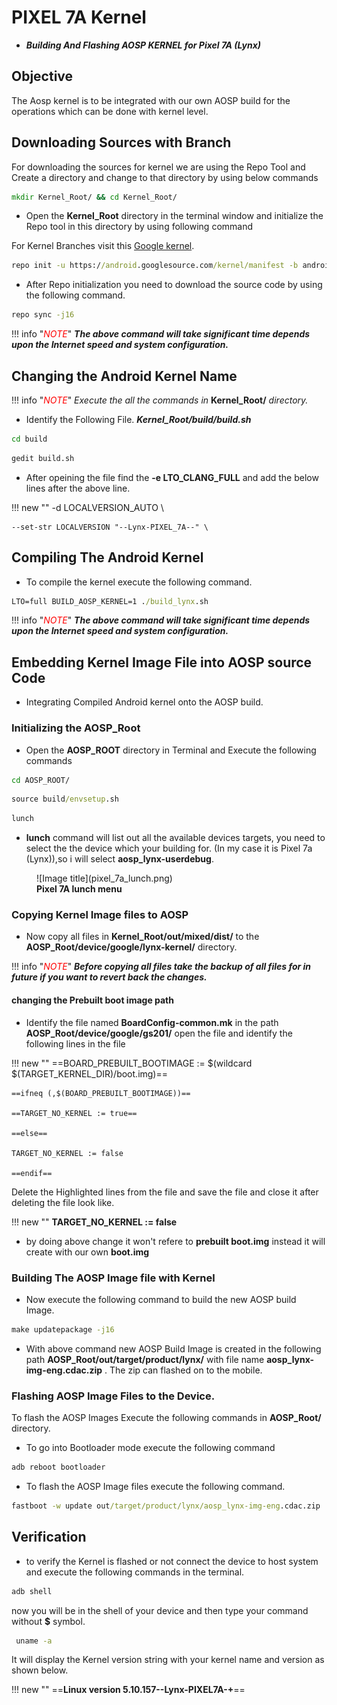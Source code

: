 # PIXEL 7A Kernel

* ***Building And Flashing AOSP KERNEL for Pixel 7A (Lynx)***

## Objective

The Aosp kernel is to be integrated with our own AOSP build for the operations which can be done with kernel level.

## Downloading Sources with Branch

For downloading the sources for kernel we are using the Repo Tool and Create a directory and change to that directory by using below commands

```cmd
mkdir Kernel_Root/ && cd Kernel_Root/
```

* Open the **Kernel_Root** directory in the terminal window and initialize the Repo tool in this directory by using following command

For Kernel Branches visit this [Google kernel](https://android.googlesource.com/kernel/gs/).

```cmd
repo init -u https://android.googlesource.com/kernel/manifest -b android-gs-lynx-5.10-android13-qpr3
```

* After Repo initialization you need to download the source code by using the following command.

```cmd
repo sync -j16
```
<!-- <span style="color:Red">NOTE:</span> ***The above command will take significant time depends upon the Internet speed and system configuration.*** -->
!!! info "<span style="color:Red">*NOTE*</span>"
    ***The above command will take significant time depends upon the Internet speed and system configuration.***

## Changing the Android Kernel Name

<!-- <span style="color:Red">NOTE:</span> ***Execute the all the commands in*** **Kernel_Root/** ***directory.*** -->

!!! info "<span style="color:Red">*NOTE*</span>"
    *Execute the all the commands in* **Kernel_Root/** *directory.*

* Identify the Following File. ***Kernel_Root/build/build.sh***

```cmd
cd build
```

```cmd
gedit build.sh
```

* After opeining the file find the **-e LTO_CLANG_FULL** and add the below lines after the above line.

!!! new ""
    -d LOCALVERSION_AUTO \

    --set-str LOCALVERSION "--Lynx-PIXEL_7A--" \

<!-- ```
-d LOCALVERSION_AUTO \
--set-str LOCALVERSION "--Lynx-PIXEL_7A--" \
``` -->

## Compiling The Android Kernel

* To compile the kernel execute the following command.

```cmd
LTO=full BUILD_AOSP_KERNEL=1 ./build_lynx.sh
```
<!-- <span style="color:Red">NOTE:</span> ***The above command will take significant time depends upon the Internet speed and system configuration.*** -->
!!! info "<span style="color:Red">*NOTE*</span>"
    ***The above command will take significant time depends upon the Internet speed and system configuration.***

<!-- 
## Booting the Kernels

*  After the Successfull Completion of building the kernels the Image files are copied in to the ***out/mixed/dist*** path files named **Image.lz4 and boot.img**

*  You can flash the Kernels by executing the following command from **Kernel_Root** directory.
```cmd
adb reboot bootloader
```

*  below command is used to flash the **Image.lz4** file
```cmd
fastboot boot out/mixed/dist/Image.lz4
```

*  below command is used to flash the **Boot image Partition**
```cmd
fastboot flash boot out/mixed/dist/boot.img
```

*  below command is used to flash the **Vendor Boot image Partition**
```cmd
fastboot flash vendor_boot out/mixed/dist/vendor_boot.img
```

*  below command is used to go into the **Fastboot Mode** 
```cmd
fastboot reboot fastboot
```

*  below command is used to flash the Vendor Lodable Kernel modules 
```cmd
fastboot flash vendor_dlkm out/mixed/dist/vendor_dlkm.img
```

*  Then Reboot the Device by using below command
```cmd
fastboot reboot
```

!!! warning "<span style="color:Red">*NOTE*</span>"
    ***After All Commands executed it is recomended to do Factory Reset of your device.***

-->
<!-- <span style="color:Red">*NOTE:</span> After All Commands executed it is recomended to do Factory Reset of your device.* -->

## Embedding Kernel Image File into AOSP source Code

* Integrating Compiled Android kernel onto the AOSP build.

### Initializing the AOSP_Root

* Open the **AOSP_ROOT** directory in Terminal and Execute the following commands

```cmd
cd AOSP_ROOT/
```

```cmd
source build/envsetup.sh
```

```cmd
lunch
```

* **lunch** command will list out all the available devices targets, you need to select the the device which your building for. (In my case it is Pixel 7a (Lynx)),so i will select **aosp_lynx-userdebug**.

<figure markdown>
  ![Image title](pixel_7a_lunch.png)
  <figcaption><b>Pixel 7A lunch menu</b></figcaption>
</figure>

### Copying Kernel Image files to AOSP

* Now copy all files in **Kernel_Root/out/mixed/dist/** to the **AOSP_Root/device/google/lynx-kernel/** directory.

<!-- <span style="color:Red">*NOTE:</span> Before copying all files take the backup of all files for in future if you want to revert back the changes.* -->
!!! info "<span style="color:Red">*NOTE*</span>"
    ***Before copying all files take the backup of all files for in future if you want to revert back the changes.***

#### changing the Prebuilt boot image path

* Identify the file named **BoardConfig-common.mk** in the path **AOSP_Root/device/google/gs201/** open the file and identify the following lines in the file

!!! new ""
    ==BOARD_PREBUILT_BOOTIMAGE := $(wildcard $(TARGET_KERNEL_DIR)/boot.img)==

    ==ifneq (,$(BOARD_PREBUILT_BOOTIMAGE))==

    ==TARGET_NO_KERNEL := true==

    ==else==

    TARGET_NO_KERNEL := false

    ==endif==

Delete the Highlighted lines from the file and save the file and close it after deleting the file look like.
<!-- except the bold line delete everything after deleting the above lines except bold it's look like -->

!!! new ""
    **TARGET_NO_KERNEL := false**

* by doing above change it won't refere to **prebuilt boot.img** instead it will create with our own **boot.img**

### Building The AOSP Image file with Kernel

* Now execute the following command to build the new AOSP build Image.

```cmd
make updatepackage -j16
```

* With above command new AOSP Build Image is created in the following path **AOSP_Root/out/target/product/lynx/**  with file name **aosp_lynx-img-eng.cdac.zip** . The zip can flashed on to the mobile.

### Flashing AOSP Image Files to the Device.

To flash the AOSP Images Execute the following commands in **AOSP_Root/** directory.

* To go into Bootloader mode execute the following command

```cmd
adb reboot bootloader
```

* To flash the AOSP Image files execute the following command.

```cmd
fastboot -w update out/target/product/lynx/aosp_lynx-img-eng.cdac.zip
```

## Verification

* to verify the Kernel is flashed or not connect the device to host system and execute the following commands in the terminal.

```cmd
adb shell
```

now you will be in the shell of your device and then type your command without **$** symbol.

```cmd
 uname -a
```

It will display the Kernel version string with your kernel name and version as shown below.

!!! new ""
    ==**Linux version 5.10.157--Lynx-PIXEL7A-+**==
